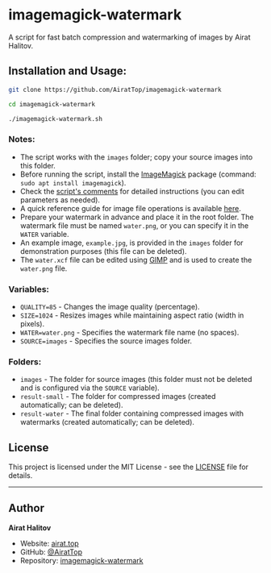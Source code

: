# imagemagick-watermark  

A script for fast batch compression and watermarking of images by Airat Halitov.

## Installation and Usage:  
```bash
git clone https://github.com/AiratTop/imagemagick-watermark

cd imagemagick-watermark

./imagemagick-watermark.sh
```

### Notes:  
- The script works with the `images` folder; copy your source images into this folder.  
- Before running the script, install the [ImageMagick](https://imagemagick.org/index.php) package (command: `sudo apt install imagemagick`).  
- Check the [script's comments](https://github.com/AiratTop/imagemagick-watermark/blob/main/imagemagick-watermark.sh) for detailed instructions (you can edit parameters as needed).  
- A quick reference guide for image file operations is available [here](http://www.uamedwed.com/blog/linux/imagemagick-ili-kak-szhimat-izobrazheniya-v-os-linux.html).  
- Prepare your watermark in advance and place it in the root folder. The watermark file must be named `water.png`, or you can specify it in the `WATER` variable.  
- An example image, `example.jpg`, is provided in the `images` folder for demonstration purposes (this file can be deleted).  
- The `water.xcf` file can be edited using [GIMP](https://www.gimp.org/) and is used to create the `water.png` file.  

### Variables:  
- `QUALITY=85` - Changes the image quality (percentage).  
- `SIZE=1024` - Resizes images while maintaining aspect ratio (width in pixels).  
- `WATER=water.png` - Specifies the watermark file name (no spaces).  
- `SOURCE=images` - Specifies the source images folder.  

### Folders:  
- `images` - The folder for source images (this folder must not be deleted and is configured via the `SOURCE` variable).  
- `result-small` - The folder for compressed images (created automatically; can be deleted).  
- `result-water` - The final folder containing compressed images with watermarks (created automatically; can be deleted).  

## License

This project is licensed under the MIT License - see the [LICENSE](LICENSE) file for details.

---

## Author

**Airat Halitov**

- Website: [airat.top](https://airat.top)
- GitHub: [@AiratTop](https://github.com/AiratTop)
- Repository: [imagemagick-watermark](https://github.com/AiratTop/imagemagick-watermark)
